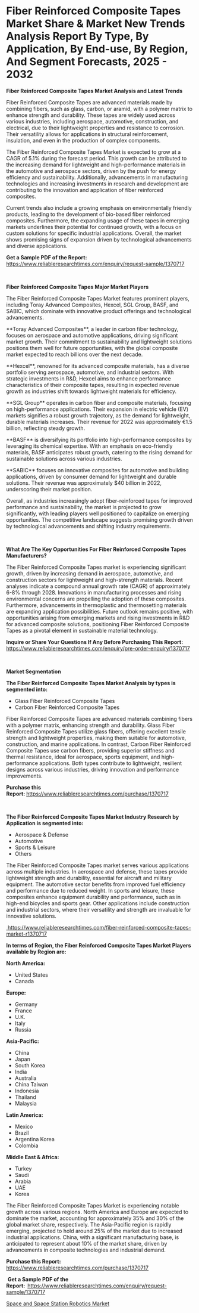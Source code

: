 <p><h1>Fiber Reinforced Composite Tapes Market Share & Market New Trends Analysis Report By Type, By Application, By End-use, By Region, And Segment Forecasts, 2025 - 2032</h1></p><p><strong>Fiber Reinforced Composite Tapes Market Analysis and Latest Trends</strong></p>
<p><p>Fiber Reinforced Composite Tapes are advanced materials made by combining fibers, such as glass, carbon, or aramid, with a polymer matrix to enhance strength and durability. These tapes are widely used across various industries, including aerospace, automotive, construction, and electrical, due to their lightweight properties and resistance to corrosion. Their versatility allows for applications in structural reinforcement, insulation, and even in the production of complex components.</p><p>The Fiber Reinforced Composite Tapes Market is expected to grow at a CAGR of 5.1% during the forecast period. This growth can be attributed to the increasing demand for lightweight and high-performance materials in the automotive and aerospace sectors, driven by the push for energy efficiency and sustainability. Additionally, advancements in manufacturing technologies and increasing investments in research and development are contributing to the innovation and application of fiber reinforced composites.</p><p>Current trends also include a growing emphasis on environmentally friendly products, leading to the development of bio-based fiber reinforced composites. Furthermore, the expanding usage of these tapes in emerging markets underlines their potential for continued growth, with a focus on custom solutions for specific industrial applications. Overall, the market shows promising signs of expansion driven by technological advancements and diverse applications.</p></p>
<p><strong>Get a Sample PDF of the Report:&nbsp;</strong> <a href="https://www.reliableresearchtimes.com/enquiry/request-sample/1370717?utm_campaign=2669&utm_medium=2&utm_source=Github&utm_content=ia&utm_term=22032025&utm_id=fiber-reinforced-composite-tapes">https://www.reliableresearchtimes.com/enquiry/request-sample/1370717</a></p>
<p>&nbsp;</p>
<p><strong>Fiber Reinforced Composite Tapes Major Market Players</strong></p>
<p><p>The Fiber Reinforced Composite Tapes Market features prominent players, including Toray Advanced Composites, Hexcel, SGL Group, BASF, and SABIC, which dominate with innovative product offerings and technological advancements. </p><p>**Toray Advanced Composites**, a leader in carbon fiber technology, focuses on aerospace and automotive applications, driving significant market growth. Their commitment to sustainability and lightweight solutions positions them well for future opportunities, with the global composite market expected to reach billions over the next decade.</p><p>**Hexcel**, renowned for its advanced composite materials, has a diverse portfolio serving aerospace, automotive, and industrial sectors. With strategic investments in R&D, Hexcel aims to enhance performance characteristics of their composite tapes, resulting in expected revenue growth as industries shift towards lightweight materials for efficiency.</p><p>**SGL Group** operates in carbon fiber and composite materials, focusing on high-performance applications. Their expansion in electric vehicle (EV) markets signifies a robust growth trajectory, as the demand for lightweight, durable materials increases. Their revenue for 2022 was approximately €1.5 billion, reflecting steady growth.</p><p>**BASF** is diversifying its portfolio into high-performance composites by leveraging its chemical expertise. With an emphasis on eco-friendly materials, BASF anticipates robust growth, catering to the rising demand for sustainable solutions across various industries.</p><p>**SABIC** focuses on innovative composites for automotive and building applications, driven by consumer demand for lightweight and durable solutions. Their revenue was approximately $40 billion in 2022, underscoring their market position.</p><p>Overall, as industries increasingly adopt fiber-reinforced tapes for improved performance and sustainability, the market is projected to grow significantly, with leading players well positioned to capitalize on emerging opportunities. The competitive landscape suggests promising growth driven by technological advancements and shifting industry requirements.</p></p>
<p>&nbsp;</p>
<p><strong>What Are The Key Opportunities For Fiber Reinforced Composite Tapes Manufacturers?</strong></p>
<p><p>The Fiber Reinforced Composite Tapes market is experiencing significant growth, driven by increasing demand in aerospace, automotive, and construction sectors for lightweight and high-strength materials. Recent analyses indicate a compound annual growth rate (CAGR) of approximately 6-8% through 2028. Innovations in manufacturing processes and rising environmental concerns are propelling the adoption of these composites. Furthermore, advancements in thermoplastic and thermosetting materials are expanding application possibilities. Future outlook remains positive, with opportunities arising from emerging markets and rising investments in R&D for advanced composite solutions, positioning Fiber Reinforced Composite Tapes as a pivotal element in sustainable material technology.</p></p>
<p><strong>Inquire or Share Your Questions If Any Before Purchasing This Report:</strong> <a href="https://www.reliableresearchtimes.com/enquiry/pre-order-enquiry/1370717?utm_campaign=2669&utm_medium=2&utm_source=Github&utm_content=ia&utm_term=22032025&utm_id=fiber-reinforced-composite-tapes">https://www.reliableresearchtimes.com/enquiry/pre-order-enquiry/1370717</a></p>
<p>&nbsp;</p>
<p><strong>Market Segmentation</strong></p>
<p><strong>The Fiber Reinforced Composite Tapes Market Analysis by types is segmented into:</strong></p>
<p><ul><li>Glass Fiber Reinforced Composite Tapes</li><li>Carbon Fiber Reinforced Composite Tapes</li></ul></p>
<p><p>Fiber Reinforced Composite Tapes are advanced materials combining fibers with a polymer matrix, enhancing strength and durability. Glass Fiber Reinforced Composite Tapes utilize glass fibers, offering excellent tensile strength and lightweight properties, making them suitable for automotive, construction, and marine applications. In contrast, Carbon Fiber Reinforced Composite Tapes use carbon fibers, providing superior stiffness and thermal resistance, ideal for aerospace, sports equipment, and high-performance applications. Both types contribute to lightweight, resilient designs across various industries, driving innovation and performance improvements.</p></p>
<p><strong>Purchase this Report:&nbsp;</strong><a href="https://www.reliableresearchtimes.com/purchase/1370717?utm_campaign=2669&utm_medium=2&utm_source=Github&utm_content=ia&utm_term=22032025&utm_id=fiber-reinforced-composite-tapes">https://www.reliableresearchtimes.com/purchase/1370717</a></p>
<p>&nbsp;</p>
<p><strong>The Fiber Reinforced Composite Tapes Market Industry Research by Application is segmented into:</strong></p>
<p><ul><li>Aerospace & Defense</li><li>Automotive</li><li>Sports & Leisure</li><li>Others</li></ul></p>
<p><p>The Fiber Reinforced Composite Tapes market serves various applications across multiple industries. In aerospace and defense, these tapes provide lightweight strength and durability, essential for aircraft and military equipment. The automotive sector benefits from improved fuel efficiency and performance due to reduced weight. In sports and leisure, these composites enhance equipment durability and performance, such as in high-end bicycles and sports gear. Other applications include construction and industrial sectors, where their versatility and strength are invaluable for innovative solutions.</p></p>
<p><a href="https://www.reliableresearchtimes.com/fiber-reinforced-composite-tapes-market-r1370717?utm_campaign=2669&utm_medium=2&utm_source=Github&utm_content=ia&utm_term=22032025&utm_id=fiber-reinforced-composite-tapes">&nbsp;https://www.reliableresearchtimes.com/fiber-reinforced-composite-tapes-market-r1370717</a></p>
<p><strong>In terms of Region, the Fiber Reinforced Composite Tapes Market Players available by Region are:</strong></p>
<p>
    <p> <strong> North America: </strong>
        <ul>
            <li>United States</li>
            <li>Canada</li>
        </ul>
        </p> 
    <p> <strong> Europe: </strong>
        <ul>
            <li>Germany</li>
            <li>France</li>
            <li>U.K.</li>
            <li>Italy</li>
            <li>Russia</li>
        </ul>
        </p> 
    <p> <strong> Asia-Pacific: </strong>
        <ul>
            <li>China</li>
            <li>Japan</li>
            <li>South Korea</li>
            <li>India</li>
            <li>Australia</li>
            <li>China Taiwan</li>
            <li>Indonesia</li>
            <li>Thailand</li>
            <li>Malaysia</li>
        </ul>
        </p> 
    <p> <strong> Latin America: </strong>
        <ul>
            <li>Mexico</li>
            <li>Brazil</li>
            <li>Argentina Korea</li>
            <li>Colombia</li>
        </ul>
        </p> 
    <p> <strong> Middle East & Africa: </strong>
        <ul>
            <li>Turkey</li>
            <li>Saudi</li>
            <li>Arabia</li>
            <li>UAE</li>
            <li>Korea</li>
        </ul>
    </p>
    </p>
<p><p>The Fiber Reinforced Composite Tapes Market is experiencing notable growth across various regions. North America and Europe are expected to dominate the market, accounting for approximately 35% and 30% of the global market share, respectively. The Asia-Pacific region is rapidly emerging, projected to hold around 25% of the market due to increased industrial applications. China, with a significant manufacturing base, is anticipated to represent about 10% of the market share, driven by advancements in composite technologies and industrial demand.</p></p>
<p><strong>Purchase this Report: </strong><a href="https://www.reliableresearchtimes.com/purchase/1370717?utm_campaign=2669&utm_medium=2&utm_source=Github&utm_content=ia&utm_term=22032025&utm_id=fiber-reinforced-composite-tapes">https://www.reliableresearchtimes.com/purchase/1370717</a></p>
<p>&nbsp;<strong>Get a Sample PDF of the Report:&nbsp;&nbsp;</strong><a href="https://www.reliableresearchtimes.com/enquiry/request-sample/1370717?utm_campaign=2669&utm_medium=2&utm_source=Github&utm_content=ia&utm_term=22032025&utm_id=fiber-reinforced-composite-tapes">https://www.reliableresearchtimes.com/enquiry/request-sample/1370717</a></p>
<p><strong></strong></p>
<p><p><a href="https://github.com/qetelosooya/Market-Research-Report-List-1/blob/main/space-and-space-station-robotics-market.md?utm_campaign=2669&utm_medium=2&utm_source=Github&utm_content=ia&utm_term=22032025&utm_id=fiber-reinforced-composite-tapes">Space and Space Station Robotics Market</a></p></p>